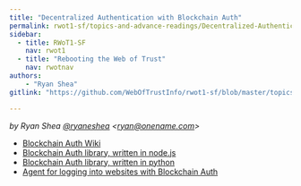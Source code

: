 ```yaml
---
title: "Decentralized Authentication with Blockchain Auth"
permalink: rwot1-sf/topics-and-advance-readings/Decentralized-Authentication-with-Blockchain-Auth/
sidebar:
  - title: RWoT1-SF
    nav: rwot1
  - title: "Rebooting the Web of Trust"
    nav: rwotnav
authors:
	- "Ryan Shea"
gitlink: "https://github.com/WebOfTrustInfo/rwot1-sf/blob/master/topics-and-advance-readings/Decentralized-Authentication-with-Blockchain-Auth.md"

---
```


*by Ryan Shea [@ryaneshea](https://twitter.com/ryaneshea) \<ryan@onename.com\>*

+ [Blockchain Auth Wiki](https://github.com/blockstack/blockchain-id/wiki/Blockchain-Auth)
+ [Blockchain Auth library, written in node.js](https://github.com/blockstack/blockchain-auth-js)
+ [Blockchain Auth library, written in python](https://github.com/blockstack/blockchain-auth-python)
+ [Agent for logging into websites with Blockchain Auth](https://github.com/blockstack/blockchain-auth-agent)
